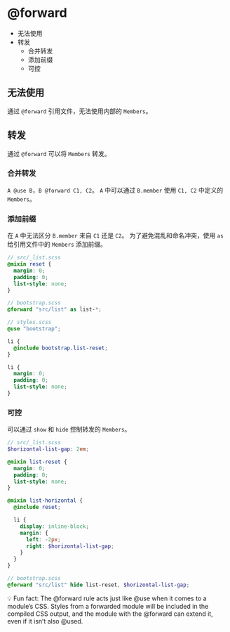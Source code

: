 # @forward

* 无法使用
* 转发
  * 合并转发
  * 添加前缀
  * 可控

## 无法使用

通过 `@forward` 引用文件，无法使用内部的 `Members`。

## 转发

通过 `@forward` 可以将 `Members` 转发。

### 合并转发

`A @use B`，`B @forward C1, C2`。
`A` 中可以通过 `B.member` 使用 `C1, C2` 中定义的 `Members`。

### 添加前缀

在 `A` 中无法区分 `B.member` 来自 `C1` 还是 `C2`。
为了避免混乱和命名冲突，使用 `as` 给引用文件中的 `Members` 添加前缀。

```scss
// src/_list.scss
@mixin reset {
  margin: 0;
  padding: 0;
  list-style: none;
}
```

```scss
// bootstrap.scss
@forward "src/list" as list-*;
```

```scss
// styles.scss
@use "bootstrap";

li {
  @include bootstrap.list-reset;
}
```

```css
li {
  margin: 0;
  padding: 0;
  list-style: none;
}
```

### 可控

可以通过 `show` 和 `hide` 控制转发的 `Members`。

```scss
// src/_list.scss
$horizontal-list-gap: 2em;

@mixin list-reset {
  margin: 0;
  padding: 0;
  list-style: none;
}

@mixin list-horizontal {
  @include reset;

  li {
    display: inline-block;
    margin: {
      left: -2px;
      right: $horizontal-list-gap;
    }
  }
}
```

```scss
// bootstrap.scss
@forward "src/list" hide list-reset, $horizontal-list-gap;
```

<!-- TODO @extend后继续看看什么意思 -->
💡 Fun fact:
The @forward rule acts just like @use when it comes to a module’s CSS. Styles from a forwarded module will be included in the compiled CSS output, and the module with the @forward can extend it, even if it isn’t also @used.
